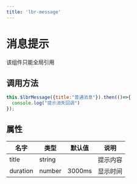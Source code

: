 ```yaml
---
title: 'lbr-message'
---
```

# 消息提示
该组件只能全局引用

## 调用方法
```js
this.$lbrMessage({title:"普通消息"}).then(()=>{
  console.log("提示消失回调")
});
```

## 属性
| 名字     | 类型   | 默认值 | 说明     |
| -------- | ------ | ------ | -------- |
| title    | string |        | 提示内容 |
| duration | number | 3000ms | 显示时间 |

